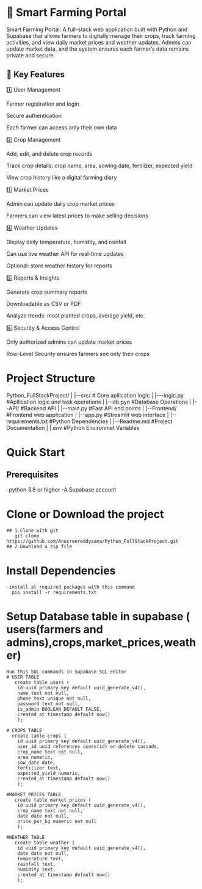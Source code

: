 # 🌾 Smart Farming Portal
Smart Farming Portal: A full-stack web application built with Python and Supabase that allows farmers to digitally manage their crops, track farming activities, and view daily market prices and weather updates. Admins can update market data, and the system ensures each farmer’s data remains private and secure.

## 🌱 Key Features
1️⃣ User Management

Farmer registration and login

Secure authentication

Each farmer can access only their own data

2️⃣ Crop Management

Add, edit, and delete crop records

Track crop details: crop name, area, sowing date, fertilizer, expected yield

View crop history like a digital farming diary

3️⃣ Market Prices

Admin can update daily crop market prices

Farmers can view latest prices to make selling decisions

4️⃣ Weather Updates

Display daily temperature, humidity, and rainfall

Can use live weather API for real-time updates

Optional: store weather history for reports

5️⃣ Reports & Insights

Generate crop summary reports

Downloadable as CSV or PDF

Analyze trends: most planted crops, average yield, etc.

6️⃣ Security & Access Control

Only authorized admins can update market prices

Row-Level Security ensures farmers see only their crops

# Project Structure

Python_FullStackProject/
|
|--src/                     # Core apllication logic
|   |---logic.py            #Apllication logic and task
operations
|   |--db.pyn               #Database Operations
|
|--API/                    #Backend API
|   |--main.py             #Fast API end points
|
|--Frontend/               #Frontend web application
|   |--app.py              #Streamlit web interface
|
|--requirements.txt        #Python Dependencies
|
|--Readme.md               #Project Documentation
|
|.env                      #Python Environmet Variables

# Quick Start
  ## Prerequisites
   -python 3.8 or higher
   -A Supabase account

   # Clone or Download the project
    ## 1.Clone with git
       git clone https://github.com/Anusreereddysama/Python_FullStackProject.git
    ## 2.Download a zip file

   # Install Dependencies
    -install al required packages with this command
      pip install -r requirements.txt
    
   # Setup Database table in supabase ( users(farmers and admins),crops,market_prices,weather)
    Run this SQL commands in Supabase SQL editor
    # USER TABLE 
       create table users (
        id uuid primary key default uuid_generate_v4(), 
        name text not null,
        phone text unique not null,
        password text not null, 
        is_admin BOOLEAN DEFAULT FALSE,
        created_at timestamp default now()
        );

    # CROPS TABLE
      create table crops (
        id uuid primary key default uuid_generate_v4(),
        user_id uuid references users(id) on delete cascade, 
        crop_name text not null,
        area numeric,
        sow_date date,
        fertilizer text,
        expected_yield numeric,
        created_at timestamp default now()
        );

    #MARKET_PRICES TABLE
       create table market_prices (
        id uuid primary key default uuid_generate_v4(),
        crop_name text not null,
        date date not null,
        price_per_kg numeric not null
        );

    #WEATHER TABLE
       create table weather (
        id uuid primary key default uuid_generate_v4(),
        date date not null,
        temperature text,
        rainfall text,
        humidity text,
        created_at timestamp default now()
        );



